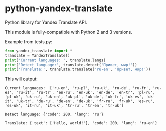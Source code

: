 python-yandex-translate
=======================

Python library for Yandex Translate API.

This module is fully-compatible with Python 2 and 3 versions.

Example from tests.py:

```python
from yandex_translate import *
translate = YandexTranslate()
print('Current languages: ', translate.langs)
print('Detect language:', translate.detect('Привет, мир!'))
print('Translate:', translate.translate('ru-en', 'Привет, мир!'))
```

This will output:

```
Current languages:  ['ru-en', 'ru-pl', 'ru-uk', 'ru-de', 'ru-fr', 'ru-es', 'ru-it', 'ru-tr', 'en-ru', 'en-uk', 'en-de', 'en-tr', 'pl-ru', 'pl-uk', 'uk-ru', 'uk-en', 'uk-pl', 'uk-de', 'uk-fr', 'uk-es', 'uk-it', 'uk-tr', 'de-ru', 'de-en', 'de-uk', 'fr-ru', 'fr-uk', 'es-ru', 'es-uk', 'it-ru', 'it-uk', 'tr-ru', 'tr-en', 'tr-uk']

Detect language: {'code': 200, 'lang': 'ru'}

Translate: {'text': ['Hello, world!'], 'code': 200, 'lang': 'ru-en'}
```